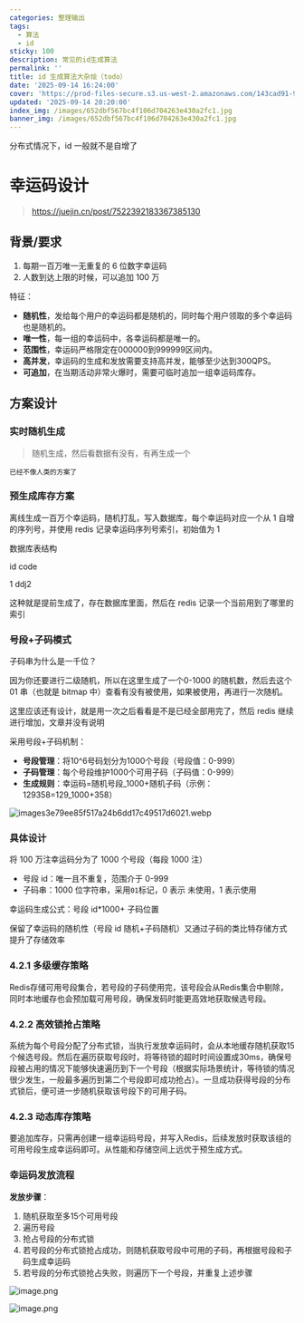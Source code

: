```yaml
---
categories: 整理输出
tags:
  - 算法
  - id
sticky: 100
description: 常见的id生成算法
permalink: ''
title: id 生成算法大杂烩（todo）
date: '2025-09-14 16:24:00'
cover: 'https://prod-files-secure.s3.us-west-2.amazonaws.com/143cad91-961b-48b0-82dc-78fbb6eb5abe/66bdab08-2c95-4215-a279-9a664fd9f37b/wallhaven-85lly2.jpg?X-Amz-Algorithm=AWS4-HMAC-SHA256&X-Amz-Content-Sha256=UNSIGNED-PAYLOAD&X-Amz-Credential=ASIAZI2LB466V2HENSDD%2F20250918%2Fus-west-2%2Fs3%2Faws4_request&X-Amz-Date=20250918T200038Z&X-Amz-Expires=3600&X-Amz-Security-Token=IQoJb3JpZ2luX2VjEEkaCXVzLXdlc3QtMiJHMEUCIHLooJL39329dx3oYq8GvPUxVhOANeQOtwiMg2%2FKOlUVAiEA8Ozt2XS3ilnGOJA9iaPYoyh7OpQArZMXC%2FgZihQhCSgqiAQIwv%2F%2F%2F%2F%2F%2F%2F%2F%2F%2FARAAGgw2Mzc0MjMxODM4MDUiDIj9zeSniFdUMPkGsyrcA%2B0EwhIQU3yejOGnZp6ce23UgG397EWwDk8fmFWL7BsjbahZhPwjtrI5VlqqNhLcerInd90S47Z76Ld5s6Rrf0UkUBWu4W4jgxy4ftoLimgEz%2FQRelteifOLFZVxfcu8wEJOmGCaMqqsVZU9Xo2z9wC8DObiO6q%2Fyh64q%2FiC41ZRnAiK0gBjo38JbcL71Hll245QhFklduYEcqVpNy9xECfoN%2BP0lgbVE57nXy8xduGLguYDCA%2Bb0pGs93EERxW3kgmcGJs78SyX7piswNzLb7fkeSWwHy0OHpWPZI62rjDVFmmm7c0%2BoCWvgR0ZOH1wSwUQWLL%2BK8h1c5XX4n5lRyxe9mNSSTQ72SkB%2FNo9b5JzAiyGMKvfedTb%2BVDYUu09mbOLqqQ%2B2uBC354DgI1vT%2F%2BH1mtqh4EchCVV326eLhz%2FX%2BA87ju1xCZgA9U1bQ2CBU2BueYv9dvrm9lJDDV%2FUhc50GyNlpAo7YqW3WyX2BWj%2Bterl278C0%2FTKzeDKQOCYWsRdWK572oIIomIzQLALzJ73jNSnnOWdeJp9nFwXe9NaK3mv7htta3SbjZXCU93dTnERkI%2F010KFA%2BK2tCPEsny2LT7YEzS6T3ENVF%2B1Gk0ow%2BwS%2FMBbKFZvgVyML35sMYGOqUB6v%2Fck2dX4xpa2aGQugnqrjtyry0qkXzds8jM6WzEtuTyZsgAp54o9sfIQnCpzrO28unf%2FrBZL1l1%2Ft1PzJvSnQXtf%2BdYSc8Uqva2WJdyvCcPpfyNE4zyYdST77VEmCLGYCu6uNvvACSR8BfVI8OcUZsfd6bxJc6fku1Oz2oS9aqXXF0hr0qAQ7AxNiQTHD2KNIrx03o%2BlhhNSMHHs52l1SJLQTtS&X-Amz-Signature=71e33376d06e0f5495cc6f1db3e4879309b19f77defa208b1a0d87701890777f&X-Amz-SignedHeaders=host&x-amz-checksum-mode=ENABLED&x-id=GetObject'
updated: '2025-09-14 20:20:00'
index_img: /images/652dbf567bc4f106d704263e430a2fc1.jpg
banner_img: /images/652dbf567bc4f106d704263e430a2fc1.jpg
---
```


分布式情况下，id 一般就不是自增了


# 幸运码设计

> https://juejin.cn/post/7522392183367385130

## 背景/要求

1. 每期一百万唯一无重复的 6 位数字幸运码
2. 人数到达上限的时候，可以追加 100 万

特征：

- **随机性**，发给每个用户的幸运码都是随机的，同时每个用户领取的多个幸运码也是随机的。
- **唯一性**，每一组的幸运码中，各幸运码都是唯一的。
- **范围性**，幸运码严格限定在000000到999999区间内。
- **高并发**，幸运码的生成和发放需要支持高并发，能够至少达到300QPS。
- **可追加**，在当期活动非常火爆时，需要可临时追加一组幸运码库存。

## 方案设计


### 实时随机生成

> 随机生成，然后看数据有没有，有再生成一个

`已经不像人类的方案了`


### 预生成库存方案


离线生成一百万个幸运码，随机打乱，写入数据库，每个幸运码对应一个从 1 自增的序列号，并使用 redis 记录幸运码序列号索引，初始值为 1


数据库表结构


id code


1 ddj2


这种就是提前生成了，存在数据库里面，然后在 redis 记录一个当前用到了哪里的索引


### 号段+子码模式


子码串为什么是一千位？


因为你还要进行二级随机，所以在这里生成了一个0-1000 的随机数，然后去这个 01 串（也就是 bitmap 中）查看有没有被使用，如果被使用，再进行一次随机。


这里应该还有设计，就是用一次之后看看是不是已经全部用完了，然后 redis 继续进行增加，文章并没有说明


采用号段+子码机制：

- **号段管理**：将10^6号码划分为1000个号段（号段值：0-999）
- **子码管理**：每个号段维护1000个可用子码（子码值：0-999）
- **生成规则**：幸运码=随机号段_1000+随机子码（示例：129358=129_1000+358）

![images3e79ee85f517a24b6dd17c49517d6021.webp](/images/00898df9e2516fa4f0f181649bb7126d.webp)


### 具体设计


将 100 万注幸运码分为了 1000 个号段（每段 1000 注）

- 号段 id：唯一且不重复，范围介于 0-999
- 子码串：1000 位字符串，采用`01`标记，0 表示 未使用，1 表示使用

幸运码生成公式：号段 id*1000+ 子码位置


保留了幸运码的随机性（号段 id 随机+子码随机）又通过子码的类比特存储方式提升了存储效率


### 4.2.1 多级缓存策略


Redis存储可用号段集合，若号段的子码使用完，该号段会从Redis集合中剔除，同时本地缓存也会预加载可用号段，确保发码时能更高效地获取候选号段。


### 4.2.2 高效锁抢占策略


系统为每个号段分配了分布式锁，当执行发放幸运码时，会从本地缓存随机获取15个候选号段。然后在遍历获取号段时，将等待锁的超时时间设置成30ms，确保号段被占用的情况下能够快速遍历到下一个号段（根据实际场景统计，等待锁的情况很少发生，一般最多遍历到第二个号段即可成功抢占）。一旦成功获得号段的分布式锁后，便可进一步随机获取该号段下的可用子码。


### 4.2.3 动态库存策略


要追加库存，只需再创建一组幸运码号段，并写入Redis，后续发放时获取该组的可用号段生成幸运码即可。从性能和存储空间上远优于预生成方式。


### 幸运码发放流程


**发放步骤**：

1. 随机获取至多15个可用号段
2. 遍历号段
3. 抢占号段的分布式锁
4. 若号段的分布式锁抢占成功，则随机获取号段中可用的子码，再根据号段和子码生成幸运码
5. 若号段的分布式锁抢占失败，则遍历下一个号段，并重复上述步骤

![image.png](/images/035399511e7a9d2be97ad9c7b0b1c6d7.png)


![image.png](/images/26032740c6d1a88a70a626c31b95f6fc.png)

